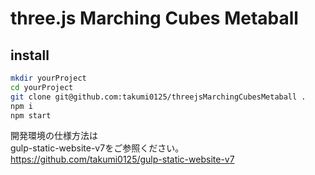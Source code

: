 three.js Marching Cubes Metaball
===============================

## install
```bash
mkdir yourProject
cd yourProject
git clone git@github.com:takumi0125/threejsMarchingCubesMetaball .
npm i
npm start
```

開発環境の仕様方法は<br>
gulp-static-website-v7をご参照ください。<br>
https://github.com/takumi0125/gulp-static-website-v7


